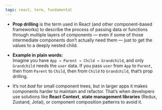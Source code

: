 ```yaml
---
tags: react, term, fundamental
---
```


- **Prop drilling** is the term used in React (and other component-based frameworks) to describe the process of passing data or functions through multiple layers of components — even if some of those intermediate components don’t actually need them — just to get the values to a deeply nested child.

- **Example in plain words:**  
Imagine you have `App → Parent → Child → Grandchild`, and only `Grandchild` needs the `user` data. If you pass `user` from `App` to `Parent`, then from `Parent` to `Child`, then from `Child` to `Grandchild`, that’s prop drilling.

- It’s not _bad_ for small component trees, but in larger apps it makes components harder to maintain and refactor. That’s when developers use solutions like **React Context**, **state management libraries** (Redux, Zustand, Jotai), or component composition patterns to avoid it.
